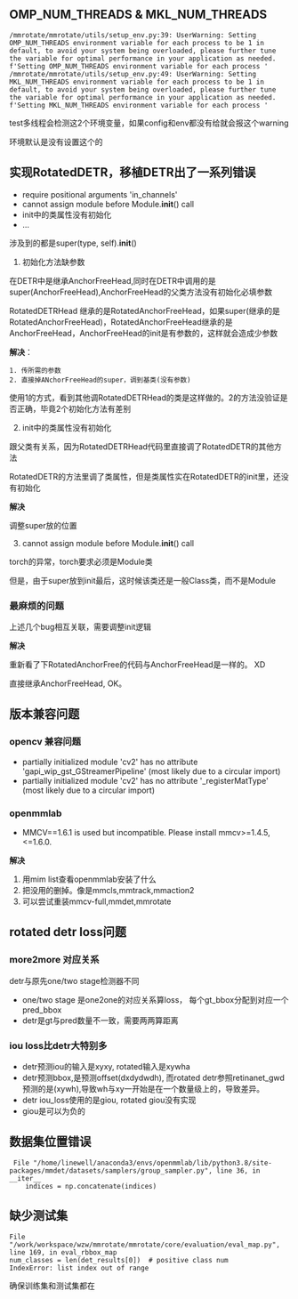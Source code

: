 ## OMP_NUM_THREADS & MKL_NUM_THREADS

```text
/mmrotate/mmrotate/utils/setup_env.py:39: UserWarning: Setting OMP_NUM_THREADS environment variable for each process to be 1 in default, to avoid your system being overloaded, please further tune the variable for optimal performance in your application as needed.
f'Setting OMP_NUM_THREADS environment variable for each process '
/mmrotate/mmrotate/utils/setup_env.py:49: UserWarning: Setting MKL_NUM_THREADS environment variable for each process to be 1 in default, to avoid your system being overloaded, please further tune the variable for optimal performance in your application as needed.
f'Setting MKL_NUM_THREADS environment variable for each process '
```

test多线程会检测这2个环境变量，如果config和env都没有给就会报这个warning

环境默认是没有设置这个的

## 实现RotatedDETR，移植DETR出了一系列错误

- require positional arguments 'in_channels'
- cannot assign module before Module.__init__() call
- init中的类属性没有初始化
- ...

涉及到的都是super(type, self).__init__()

1. 初始化方法缺参数

在DETR中是继承AnchorFreeHead,同时在DETR中调用的是super(AnchorFreeHead),AnchorFreeHead的父类方法没有初始化必填参数

RotatedDETRHead 继承的是RotatedAnchorFreeHead，如果super(继承的是RotatedAnchorFreeHead)，RotatedAnchorFreeHead继承的是AnchorFreeHead，AnchorFreeHead的init是有参数的，这样就会造成少参数

**解决**：

    1. 传所需的参数 
    2. 直接掉ANchorFreeHead的super，调到基类(没有参数)

使用1的方式，看到其他调RotatedDETRHead的类是这样做的。2的方法没验证是否正确，毕竟2个初始化方法有差别

2. init中的类属性没有初始化

跟父类有关系，因为RotatedDETRHead代码里直接调了RotatedDETR的其他方法

RotatedDETR的方法里调了类属性，但是类属性实在RotatedDETR的init里，还没有初始化

**解决**

调整super放的位置


3. cannot assign module before Module.__init__() call

torch的异常，torch要求必须是Module类

但是，由于super放到init最后，这时候该类还是一般Class类，而不是Module


### 最麻烦的问题

上述几个bug相互关联，需要调整init逻辑

**解决**

重新看了下RotatedAnchorFree的代码与AnchorFreeHead是一样的。 XD

直接继承AnchorFreeHead, OK。



## 版本兼容问题

### opencv 兼容问题
- partially initialized module 'cv2' has no attribute 'gapi_wip_gst_GStreamerPipeline' (most likely due to a circular import)
- partially initialized module 'cv2' has no attribute '_registerMatType' (most likely due to a circular import)

### openmmlab 
- MMCV==1.6.1 is used but incompatible. Please install mmcv>=1.4.5, <=1.6.0.


**解决**

1. 用mim list查看openmmlab安装了什么
2. 把没用的删掉。像是mmcls,mmtrack,mmaction2
3. 可以尝试重装mmcv-full,mmdet,mmrotate



## rotated detr loss问题

### more2more 对应关系

detr与原先one/two stage检测器不同

- one/two stage 是one2one的对应关系算loss， 每个gt_bbox分配到对应一个pred_bbox
- detr是gt与pred数量不一致，需要两两算距离


### iou loss比detr大特别多

- detr预测iou的输入是xyxy, rotated输入是xywha
- detr预测bbox,是预测offset(dxdydwdh), 而rotated detr参照retinanet_gwd预测的是(xywh),导致wh与xy一开始是在一个数量级上的，导致差异。
- detr iou_loss使用的是giou, rotated giou没有实现
- giou是可以为负的
  

## 数据集位置错误

```shell
 File "/home/linewell/anaconda3/envs/openmmlab/lib/python3.8/site-packages/mmdet/datasets/samplers/group_sampler.py", line 36, in __iter__
    indices = np.concatenate(indices)
```

## 缺少测试集

```shell
File "/work/workspace/wzw/mmrotate/mmrotate/core/evaluation/eval_map.py", line 169, in eval_rbbox_map
num_classes = len(det_results[0])  # positive class num
IndexError: list index out of range
```

确保训练集和测试集都在

 